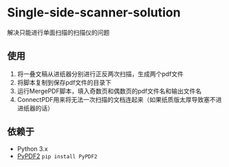 # Single-side-scanner-solution
解决只能进行单面扫描的扫描仪的问题
## 使用
1. 将一叠文稿从进纸器分别进行正反两次扫描，生成两个pdf文件
2. 将脚本复制到保存pdf文件的目录下
3. 运行MergePDF脚本，填入奇数页和偶数页的pdf文件名和输出文件名
4. ConnectPDF用来将无法一次扫描的文档连起来（如果纸质版太厚导致塞不进进纸器的话）
## 依赖于
- Python 3.x
- [PyPDF2](https://github.com/mstamy2/PyPDF2) `pip install PyPDF2`
